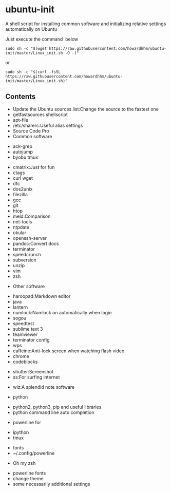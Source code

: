 # ubuntu-init
A shell script for installing common software and initializing relative settings automatically on Ubuntu

Just execute the command  below
```shell
sudo sh -c "$(wget https://raw.githubusercontent.com/howardhhm/ubuntu-init/master/Linux_init.sh -O -)"
```
or
```shell
sudo sh -c "$(curl -fsSL https://raw.githubusercontent.com/howardhhm/ubuntu-init/master/Linux_init.sh)"
```

## Contents
* Update the Ubuntu sources.list:Change the source to the fastest one
* getfastsources shellscript
* apt-file
* /etc/sharerc:Useful alias settings
* Source Code Pro
* Common software
 - ack-grep
 - autojump
 - byobu tmux
 <!-- - chromium -->
 - cmatrix:Just for fun
 - ctags
 - curl wget
 - dfc
 - dos2unix
 - filezilla
 - gcc
 - git
 - htop
 - meld:Comparison
 - net-tools
 - ntpdate
 - okular
 - openssh-server
 - pandoc:Convert docs
 - terminator
 - speedcrunch
 - subversion
 - unzip
 - vim
 - zsh
* Other software
 - haroopad:Markdown editor
 - java
 - lantern
 - numlock:Numlock on automatically when login
 - sogou
 - speedtest
 - sublime text 3
 - teamviewer
 - terminator config
 - wps
 - caffeine:Anti-lock screen when watching flash video
 - chrome
 - codeblocks
 <!-- - exfat:To read exfat filesystem -->
 - shutter:Screenshot
 - ss:For surfing internet
 <!-- - vokoscreen:Video monitor -->
 - wiz:A splendid note software
* python
 - python2, python3, pip and useful libraries
 - python command line auto completion
* powerline for
 - ipython
 - tmux
 <!-- - zsh -->
 - fonts
 - ~/.config/powerline
* Oh my zsh
 - powerline fonts
 - change theme
 - some necessarily additional settings